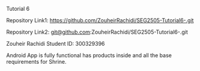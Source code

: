 Tutorial 6

Repository Link1: https://github.com/ZouheirRachidi/SEG2505-Tutorial6-.git

Repository Link2: git@github.com:ZouheirRachidi/SEG2505-Tutorial6-.git

Zouheir Rachidi Student ID: 300329396

Android App is fully functional has products inside and all the base requirements for Shrine.